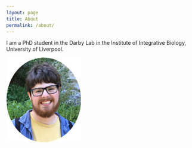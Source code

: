 ```yaml
---
layout: page
title: About
permalink: /about/
---
```


I am a PhD student in the Darby Lab in the Institute of Integrative Biology, University of Liverpool.


![Photo](/images/about_pic_small.png)
